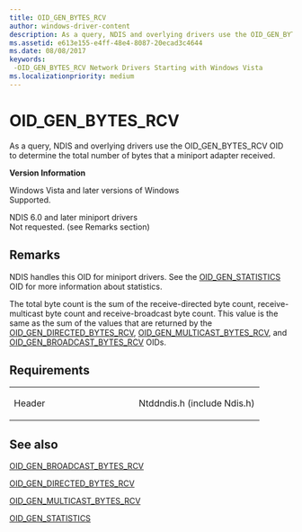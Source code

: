 ```yaml
---
title: OID_GEN_BYTES_RCV
author: windows-driver-content
description: As a query, NDIS and overlying drivers use the OID_GEN_BYTES_RCV OID to determine the total number of bytes that a miniport adapter received.
ms.assetid: e613e155-e4ff-48e4-8087-20ecad3c4644
ms.date: 08/08/2017
keywords: 
 -OID_GEN_BYTES_RCV Network Drivers Starting with Windows Vista
ms.localizationpriority: medium
---
```


# OID\_GEN\_BYTES\_RCV


As a query, NDIS and overlying drivers use the OID\_GEN\_BYTES\_RCV OID to determine the total number of bytes that a miniport adapter received.

**Version Information**

<a href="" id="windows-vista-and-later-versions-of-windows"></a>Windows Vista and later versions of Windows  
Supported.

<a href="" id="ndis-6-0-and-later-miniport-drivers"></a>NDIS 6.0 and later miniport drivers  
Not requested. (see Remarks section)

Remarks
-------

NDIS handles this OID for miniport drivers. See the [OID\_GEN\_STATISTICS](oid-gen-statistics.md) OID for more information about statistics.

The total byte count is the sum of the receive-directed byte count, receive-multicast byte count and receive-broadcast byte count. This value is the same as the sum of the values that are returned by the [OID\_GEN\_DIRECTED\_BYTES\_RCV](oid-gen-directed-bytes-rcv.md), [OID\_GEN\_MULTICAST\_BYTES\_RCV](oid-gen-multicast-bytes-rcv.md), and [OID\_GEN\_BROADCAST\_BYTES\_RCV](oid-gen-broadcast-bytes-rcv.md) OIDs.

Requirements
------------

<table>
<colgroup>
<col width="50%" />
<col width="50%" />
</colgroup>
<tbody>
<tr class="odd">
<td><p>Header</p></td>
<td>Ntddndis.h (include Ndis.h)</td>
</tr>
</tbody>
</table>

## See also


[OID\_GEN\_BROADCAST\_BYTES\_RCV](oid-gen-broadcast-bytes-rcv.md)

[OID\_GEN\_DIRECTED\_BYTES\_RCV](oid-gen-directed-bytes-rcv.md)

[OID\_GEN\_MULTICAST\_BYTES\_RCV](oid-gen-multicast-bytes-rcv.md)

[OID\_GEN\_STATISTICS](oid-gen-statistics.md)

 

 




